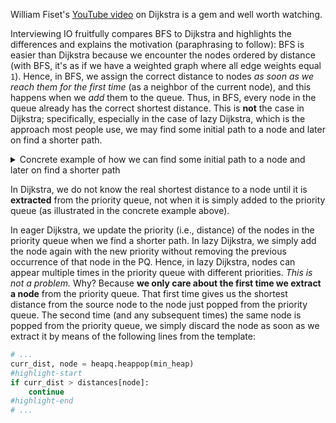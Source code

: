 William Fiset's [YouTube video](https://www.youtube.com/watch?v=pSqmAO-m7Lk&list=PLDV1Zeh2NRsDGO4--qE8yH72HFL1Km93P&index=18) on Dijkstra is a gem and well worth watching.

Interviewing IO fruitfully compares BFS to Dijkstra and highlights the differences and explains the motivation (paraphrasing to follow): BFS is easier than Dijkstra because we encounter the nodes ordered by distance (with BFS, it's as if we have a weighted graph where all edge weights equal `1`). Hence, in BFS, we assign the correct distance to nodes *as soon as we reach them for the first time* (as a neighbor of the current node), and this happens when we *add* them to the queue. Thus, in BFS, every node in the queue already has the correct shortest distance. This is **not** the case in Dijkstra; specifically, especially in the case of lazy Dijkstra, which is the approach most people use, we may find some initial path to a node and later on find a shorter path.

<details>
<summary> Concrete example of how we can find some initial path to a node and later on find a shorter path</summary>

The following screenshot is from William Fiset's linked video above (at 7:21):

<div align='center' className='centeredImageDiv'>
  <img width='800px' src={require('@site/static/img/templates/graphs/f8.png').default} />
</div>

The small graph example above shows there are two ways to get from node `0` (the source node) to node `1`:

- `0 -> 1`: Distance of `4`
- `0 -> 2 -> 1`: Distance of `1 + 2 = 3`

The second path is shorter even though there are more edges. Why does this matter? Because of how the priority queue is being used and maintained. Specifically, we add `(0, 0)` as the first element to the priority queue to indicate that we plan to visit node `0` with a best distance of `0`. Then the algorithm actually starts and we look inside the priority queue for the first time and discover we should visit node `0`. What nodes should we visit after visiting node `0`? As with BFS and DFS, Dijkstra is a *search* algorithm; specifically, Dijkstra is a search algorithm for the shortest path to each node in a graph from a given source node &#8212; we conduct our search by visiting *neighbors*; that is, we will next want to visit either node `1` or node `2`, with new best distances `4` and `1`, respectively (both of these distances are significantly less than infinity!).

At this point, we've visited all the nodes from node `0`. Our priority queue started with just the lone element `(0, 0)`, which we poppped from the priority queue in order to visit all neighboring nodes to node `0`. We visited nodes `1` and `2` in the process, adding `(1, 4)` and `(2, 1)` to the priority queue, respectively. We're now done visiting all neighbors of node `0` so which node should we visit next?

**Dijkstra's algorithm always selects the next most promising node in the priority queue.** To do this, simply poll the next best key-value pair from the priority queue, which is `(2, 1)` in this case because the distance `1` in `(2, 1)` is less than the distance `4` in `(1, 4)`. So we pop `(2, 1)` from the priority queue and plan to visit the neighboring nodes to node `2`, namely the nodes `1` and `3`. At this point, our priority queue looks something like the following:

<pre>
&nbsp;&nbsp;&nbsp;<s>(0, 0)</s>
&nbsp;&nbsp;&nbsp;(1, 4)
-> (2, 1)
&nbsp;&nbsp;&nbsp;(1, 3)
&nbsp;&nbsp;&nbsp;(3, 6)
</pre>

The tuple <code><s>(0, 0)</s></code> indicates that node `0` has been fully processed. We've also updated the distance array for its neighboring nodes as we've added them to the priority queue. Then we popped `(2, 1)` from the priority queue as it was the most promising node; the indicator `-> (2, 1)` means node `2` is currently being processed. In the midst of processing node 2, we've added tuples `(1, 3)` and `(3, 6)` to the priority queue, and we've updated the distances array as well, which currently looks like the following:

``` 
      0  1  2  3   4    # <- node index
    [ 0, 3, 1, 6, inf ] # <- distances
```

Now node `2` has been fully processed and our priority queue looks as follows:

<pre>
&nbsp;&nbsp;&nbsp;<s>(0, 0)</s>
&nbsp;&nbsp;&nbsp;(1, 4)
&nbsp;&nbsp;&nbsp;<s>(2, 1)</s>
-> (1, 3)
&nbsp;&nbsp;&nbsp;(3, 6)
</pre>

This means the next most promising node is node `1`. From node `1`, we can visit node `3` for a cumulative distance of `4` from the source node; hence, we add `(3, 4)` to the priority queue, and then we mark `(1, 3)` as processed:

<pre>
&nbsp;&nbsp;&nbsp;<s>(0, 0)</s>
&nbsp;&nbsp;&nbsp;(1, 4)
&nbsp;&nbsp;&nbsp;<s>(2, 1)</s>
&nbsp;&nbsp;&nbsp;<s>(1, 3)</s>
&nbsp;&nbsp;&nbsp;(3, 6)
&nbsp;&nbsp;&nbsp;(3, 4)
</pre>

What node is most promising in the priority queue now? It's `(1, 4)`. But we have already found a better route to get to node `1` since `distances[1]` has a value of `3`, which is less than `4`. Hence, *we can ignore this entry in the priority queue*.

This example above shows exactly how we can find some initial path to a node (`0 -> 1`) and later on find a shorter path (`0 -> 2 -> 1`). Dijkstra is all about the shortest path being found to a node once that node has been **extracted** from the priority queue *for the first time* (e.g., `(1, 3)` was extracted from the priority queue *first*, and then `(1, 4)` was extracted and ignored).

</details>

In Dijkstra, we do not know the real shortest distance to a node until it is **extracted** from the priority queue, not when it is simply added to the priority queue (as illustrated in the concrete example above).

In eager Dijkstra, we update the priority (i.e., distance) of the nodes in the priority queue when we find a shorter path. In lazy Dijkstra, we simply add the node again with the new priority without removing the previous occurrence of that node in the PQ. Hence, in lazy Dijkstra, nodes can appear multiple times in the priority queue with different priorities. *This is not a problem.* Why? Because **we only care about the first time we extract a node** from the priority queue. That first time gives us the shortest distance from the source node to the node just popped from the priority queue. The second time (and any subsequent times) the same node is popped from the priority queue, we simply discard the node as soon as we extract it by means of the following lines from the template:

```python
# ...
curr_dist, node = heapq.heappop(min_heap)
#highlight-start
if curr_dist > distances[node]:
    continue   
#highlight-end
# ...
```